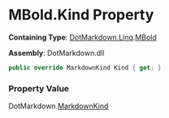 # MBold\.Kind Property

**Containing Type**: [DotMarkdown.Linq](../../README.md)\.[MBold](../README.md)

**Assembly**: DotMarkdown\.dll

```csharp
public override MarkdownKind Kind { get; }
```

### Property Value

DotMarkdown\.[MarkdownKind](../../../MarkdownKind/README.md)

